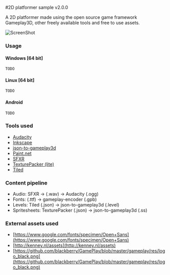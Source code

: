 #2D platformer sample v2.0.0

A 2D platformer made using the open source game framework Gameplay3D, other freely available tools and free to use assets.

![ScreenShot](https://raw.githubusercontent.com/louis-mclaughlin/platformer-sample-gameplay3d/master/raw/textures/platformer_big.jpg)

### Usage

#### Windows [64 bit]
```
TODO
```

#### Linux [64 bit]
```
TODO
```

#### Android
```
TODO
```

### Tools used
- [Audacity](http://audacity.sourceforge.net/)
- [Inkscape](https://www.inkscape.org/en/download/)
- [json-to-gameplay3d](https://github.com/louis-mclaughlin/json-to-gameplay3d)
- [Paint.net](http://www.getpaint.net/)
- [SFXR](http://www.drpetter.se/project_sfxr.html)
- [TexturePacker (lite)](https://www.codeandweb.com/texturepacker)
- [Tiled](http://www.mapeditor.org/)

### Content pipeline
- Audio:            SFXR -> (.wav)          ->  Audacity (.ogg)
- Fonts:            (.ttf)                  ->  gameplay-encoder (.gpb)
- Levels:           Tiled (.json)           ->  json-to-gameplay3d (.level)
- Spritesheets:     TexturePacker (.json)   ->  json-to-gameplay3d (.ss)

### External assets used
- [https://www.google.com/fonts/specimen/Open+Sans](https://www.google.com/fonts/specimen/Open+Sans)
- [http://kenney.nl/assets](http://kenney.nl/assets)
- [https://github.com/blackberry/GamePlay/blob/master/gameplay/res/logo_black.png](https://github.com/blackberry/GamePlay/blob/master/gameplay/res/logo_black.png)
